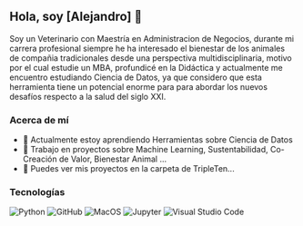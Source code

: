 ## Hola, soy [Alejandro] 👋

Soy un Veterinario con Maestría en Administracion de Negocios, durante mi carrera profesional siempre he ha interesado el bienestar de los animales de compañia tradicionales desde una perspectiva multidisciplinaria, motivo por el cual estudie un MBA, profundicé en la Didáctica y actualmente me encuentro estudiando Ciencia de Datos, ya que considero que esta herramienta tiene un potencial enorme para para abordar los nuevos desafíos respecto a la salud del siglo XXI.    

### Acerca de mí
- 🌱 Actualmente estoy aprendiendo Herramientas sobre Ciencia de Datos
- 🚀 Trabajo en proyectos sobre Machine Learning, Sustentabilidad, Co-Creación de Valor, Bienestar Animal ...
- 🔭 Puedes ver mis proyectos en la carpeta de TripleTen...

### Tecnologías
![Python](https://img.shields.io/badge/python-3670A0?style=for-the-badge&logo=python&logoColor=ffdd54)
![GitHub](https://img.shields.io/badge/github-181717?style=for-the-badge&logo=github&logoColor=white)
![MacOS](https://img.shields.io/badge/macos-000000?style=for-the-badge&logo=apple&logoColor=white)
![Jupyter](https://img.shields.io/badge/Jupyter-F37626?style=for-the-badge&logo=jupyter&logoColor=white)
![Visual Studio Code](https://img.shields.io/badge/VS%20Code-0078d4?style=for-the-badge&logo=visual-studio-code&logoColor=white)
